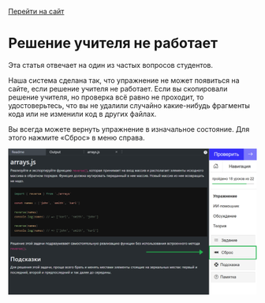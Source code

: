 [Перейти на сайт](https://ru.hexlet.io)

# Решение учителя не работает

Эта статья отвечает на один из частых вопросов студентов.

Наша система сделана так, что упражнение не может появиться на сайте, если решение учителя не работает. Если вы скопировали решение учителя, но проверка всё равно не проходит, то удостоверьтесь, что вы не удалили случайно какие-нибудь фрагменты кода или не изменили код в других файлах.

Вы всегда можете вернуть упражнение в изначальное состояние. Для этого нажмите «Сброс» в меню справа.

![](./assets/reset.png)
